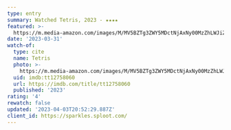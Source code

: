```yaml
---
type: entry
summary: Watched Tetris, 2023 - ★★★★
featured: >-
  https://m.media-amazon.com/images/M/MV5BZTg3ZWY5MDctNjAxNy00MzZhLWJiZTEtNzI3MzJjNzdiNTkyXkEyXkFqcGdeQXVyMTUzMTg2ODkz._V1_SX300.jpg
date: '2023-03-31'
watch-of:
  type: cite
  name: Tetris
  photo: >-
    https://m.media-amazon.com/images/M/MV5BZTg3ZWY5MDctNjAxNy00MzZhLWJiZTEtNzI3MzJjNzdiNTkyXkEyXkFqcGdeQXVyMTUzMTg2ODkz._V1_SX300.jpg
  uid: imdb:tt12758060
  url: https://imdb.com/title/tt12758060
  published: '2023'
rating: '4'
rewatch: false
updated: '2023-04-03T20:52:29.887Z'
client_id: https://sparkles.sploot.com/
---
```

